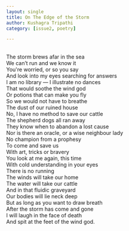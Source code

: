 ```yaml
---
layout: single
title: On The Edge of the Storm
author: Kushagra Tripathi
category: [issue2, poetry]

---
```


<br>The storm brews afar in the sea
<br>We can’t run and we know it
<br>You're worried, or so you say
<br>And look into my eyes searching for answers
<br>I am no library — I illustrate no dances
<br>That would soothe the wind god
<br>Or potions that can make you fly
<br>So we would not have to breathe
<br>The dust of our ruined house
<br>No, I have no method to save our cattle
<br>The shepherd dogs all ran away
<br>They know when to abandon a lost cause
<br>Nor is there an oracle, or a wise neighbour lady
<br>No champion from a prophesy
<br>To come and save us 
<br>With art, tricks or bravery
<br>You look at me again, this time
<br>With cold understanding in your eyes
<br>There is no running
<br>The winds will take our home
<br>The water will take our cattle
<br>And in that fluidic graveyard
<br>Our bodies will lie neck deep
<br>But as long as you want to draw breath
<br>After the storm has come and gone
<br>I will laugh in the face of death
<br>And spit at the feet of the wind god.

